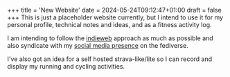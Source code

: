 +++
title = 'New Website'
date = 2024-05-24T09:12:47+01:00
draft = false
+++
This is just a placeholder website currently, but I intend to use it for my personal profile, technical notes and ideas, and as a fitness activity log.

I am intending to follow the [indieweb](https://indieweb.org/) approach as much as possible and also syndicate with my [social media presence](https://social.gilespaterson.com/@giles) on the fediverse.

I've also got an idea for a self hosted strava-like/lite so I can record and display my running and cycling activities.
